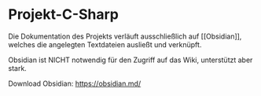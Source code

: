 # Projekt-C-Sharp
Die Dokumentation des Projekts verläuft ausschließlich auf [[Obsidian]], welches die angelegten Textdateien ausließt und verknüpft.

Obsidian ist NICHT notwendig für den Zugriff auf das Wiki, unterstützt aber stark.

Download Obsidian: https://obsidian.md/
